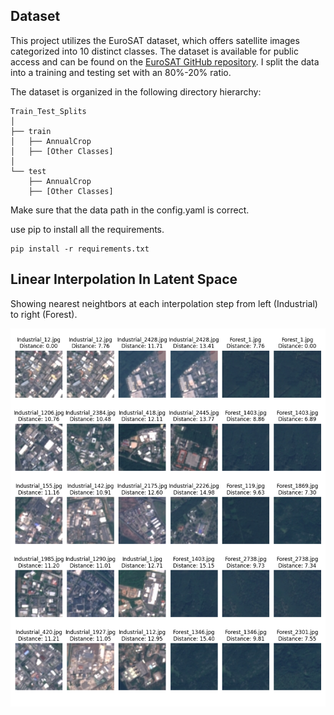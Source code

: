 ## Dataset
This project utilizes the EuroSAT dataset, which offers satellite images categorized into 10 distinct classes. The dataset is available for public access and can be found on the [EuroSAT GitHub repository](https://github.com/phelber/EuroSAT). I split the data into a training and testing set with an 80%-20% ratio.

The dataset is organized in the following directory hierarchy:

```
Train_Test_Splits
│
├── train
│   ├── AnnualCrop
│   ├── [Other Classes]
│
└── test
    ├── AnnualCrop
    ├── [Other Classes]
```

Make sure that the data path in the config.yaml is correct.

use pip to install all the requirements.
```
pip install -r requirements.txt
```

## Linear Interpolation In Latent Space
Showing nearest neightbors at each interpolation step from left (Industrial) to right (Forest).

![Matplotlib plot](https://github.com/kushagraghosh/EuroSAT/blob/master/reports/figures/linear_interpolation_of_embeddings.png?raw=true)
